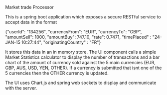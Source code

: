 Market trade Processor

This is a spring boot application which exposes a secure RESTful service to accept data in the format

{"userId": "134256", "currencyFrom": "EUR", "currencyTo": "GBP", "amountSell": 1000, "amountBuy": 747.10, "rate": 0.7471, "timePlaced" : "24-JAN-15 10:27:44", "originatingCountry" : "FR"}

It stores this data in an in memory store. The UI component calls a simple Market Statistics calculator to display the number of transactions and a bar chart of the amount of currency sold against the 5 main currencies (EUR, GBP, AUS, USD, YEN, OTHER). If a currency is submitted that isnt one of the 5 currencies then the OTHER currency is updated.

The UI uses Chart.js and spring web sockets to display and communicate with the server.
